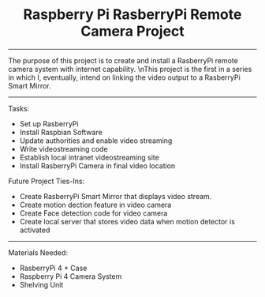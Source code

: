 # <h1 align="center">Raspberry Pi RasberryPi Remote Camera Project</h1>


______
The purpose of this project is to create and install a RasberryPi remote camera system with internet capability.
\nThis project is the first in a series in which I, eventually, intend on linking the video output to a RasberryPi Smart Mirror.

______

Tasks:
- Set up RasberryPi
- Install Raspbian Software
- Update authorities and enable video streaming
- Write videostreaming code
- Establish local intranet videostreaming site
- Install RasberryPi Camera in final video location

Future Project Ties-Ins:
- Create RasberryPi Smart Mirror that displays video stream.
- Create motion dection feature in video camera
- Create Face detection code for video camera
- Create local server that stores video data when motion detector is activated

_______

Materials Needed:
- RasberryPi 4 + Case
- Raspberry Pi 4 Camera System
- Shelving Unit
